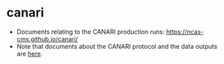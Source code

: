 # canari

- Documents relating to the CANARI production runs: https://ncas-cms.github.io/canari/
- Note that documents about the CANARI protocol and the data outputs are [here](https://github.com/NCAS-CMS/canari-data).
